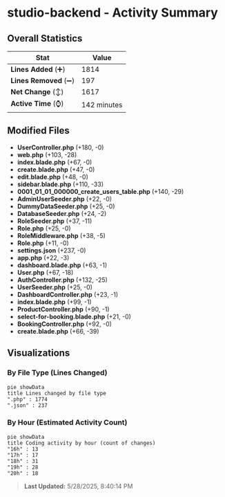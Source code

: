 # studio-backend - Activity Summary 

## Overall Statistics

| Stat                   | Value                                                             |
| ---------------------- | ----------------------------------------------------------------- |
| **Lines Added** (➕)   | 1814                                          |
| **Lines Removed** (➖) | 197                                        |
| **Net Change** (↕)    | 1617                |
| **Active Time** (⌚)   | 142 minutes |


## Modified Files
- **UserController.php** (+180, -0)
- **web.php** (+103, -28)
- **index.blade.php** (+67, -0)
- **create.blade.php** (+47, -0)
- **edit.blade.php** (+48, -0)
- **sidebar.blade.php** (+110, -33)
- **0001_01_01_000000_create_users_table.php** (+140, -29)
- **AdminUserSeeder.php** (+22, -0)
- **DummyDataSeeder.php** (+25, -0)
- **DatabaseSeeder.php** (+24, -2)
- **RoleSeeder.php** (+37, -11)
- **Role.php** (+25, -0)
- **RoleMiddleware.php** (+38, -5)
- **Role.php** (+11, -0)
- **settings.json** (+237, -0)
- **app.php** (+22, -3)
- **dashboard.blade.php** (+63, -1)
- **User.php** (+67, -18)
- **AuthController.php** (+132, -25)
- **UserSeeder.php** (+25, -0)
- **DashboardController.php** (+23, -1)
- **index.blade.php** (+99, -1)
- **ProductController.php** (+90, -1)
- **select-for-booking.blade.php** (+21, -0)
- **BookingController.php** (+92, -0)
- **create.blade.php** (+66, -39)

## Visualizations

### By File Type (Lines Changed)

```mermaid
pie showData
title Lines changed by file type
".php" : 1774
".json" : 237
```

### By Hour (Estimated Activity Count)

```mermaid
pie showData
title Coding activity by hour (count of changes)
"16h" : 13
"17h" : 17
"18h" : 31
"19h" : 28
"20h" : 18
```


> **Last Updated:** 5/28/2025, 8:40:14 PM